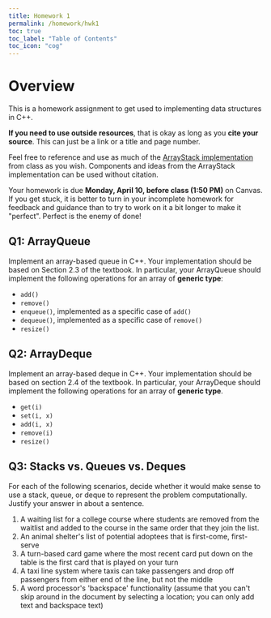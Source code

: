 ```yaml
---
title: Homework 1
permalink: /homework/hwk1
toc: true
toc_label: "Table of Contents"
toc_icon: "cog"
---
```


# Overview

This is a homework assignment to get used to implementing data structures in C++. 

**If you need to use outside resources**, that is okay as long as you **cite your source**. This can just be a link or a title and page number. 

Feel free to reference and use as much of the [ArrayStack implementation](https://github.com/alackles/CMSC-270-ST-23/tree/main/_pages/code/datastructs) from class as you wish. Components and ideas from the ArrayStack implementation can be used without citation.

Your homework is due **Monday, April 10, before class (1:50 PM)** on Canvas. If you get stuck, it is better to turn in your incomplete homework for feedback and guidance than to try to work on it a bit longer to make it "perfect". Perfect is the enemy of done!

## Q1: ArrayQueue

Implement an array-based queue in C++. Your implementation should be based on Section 2.3 of the textbook. In particular, your ArrayQueue should implement the following operations for an array of **generic type**:

- `add()`
- `remove()`
- `enqueue()`, implemented as a specific case  of `add()`
- `dequeue()`, implemented as a specific case of `remove()`
- `resize()`

## Q2: ArrayDeque

Implement an array-based deque in C++. Your implementation should be based on section 2.4 of the textbook. In particular, your ArrayDeque should implement the following operations for an array of **generic type**.

- `get(i)`
- `set(i, x)`
- `add(i, x)`
- `remove(i)`
- `resize()`

## Q3: Stacks vs. Queues vs. Deques

For each of the following scenarios, decide whether it would make sense to use a stack, queue, or deque to represent the problem computationally. Justify your answer in about a sentence. 

1. A waiting list for a college course where students are removed from the waitlist and added to the course in the same order that they join the list.
2. An animal shelter's list of potential adoptees that is first-come, first-serve
3. A turn-based card game where the most recent card put down on the table is the first card that is played on your turn
4. A taxi line system where taxis can take passengers and drop off passengers from either end of the line, but not the middle
5. A word processor's 'backspace' functionality (assume that you can't skip around in the document by selecting a location; you can only add text and backspace text)